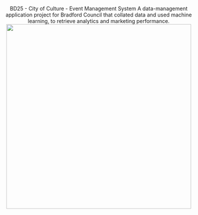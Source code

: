 <p align="center">
  BD25 - City of Culture - Event Management System
  A data-management application project for Bradford Council that collated data and used machine learning, to retrieve analytics and marketing performance.
  
  
  <img src="https://github.com/user-attachments/assets/54fa579e-5cb9-406b-a55e-42e6d22d8a39" width="500">
</p>
